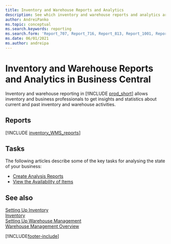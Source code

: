 ```yaml
---
title: Inventory and Warehouse Reports and Analytics
description: See which inventory and warehouse reports and analytics are available in the standard version of Business Central so that you can keep track of your business.
author: AndreiPanko
ms.topic: conceptual
ms.search.keywords: reporting
ms.search.form: 'Report_707, Report_716, Report_813, Report_1001, Report_5807, Report_5808, Report_5809, Report_7313, Report_7319, Report_7320'
ms.date: 06/01/2021
ms.author: andreipa
---
```

# Inventory and Warehouse Reports and Analytics in Business Central

Inventory and warehouse reporting in [!INCLUDE [prod_short](includes/prod_short.md)] allows inventory and business professionals to get insights and statistics about current and past inventory and warehouse activities.  

## Reports
[!INCLUDE [inventory_WMS_reports](includes/inventory-WMS-reports-include.md)]


## Tasks

The following articles describe some of the key tasks for analysing the state of your business:

* [Create Analysis Reports](bi-how-create-analysis-views-reports.md)  
* [View the Availability of Items](inventory-how-availability-overview.md)


## See also 

[Setting Up Inventory](inventory-setup-inventory.md)  
[Inventory](inventory-manage-inventory.md)  
[Setting Up Warehouse Management](warehouse-setup-warehouse.md)  
[Warehouse Management Overview](design-details-warehouse-management.md)

[!INCLUDE[footer-include](includes/footer-banner.md)]
